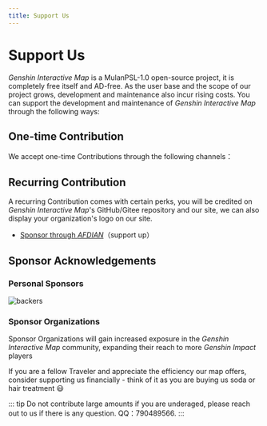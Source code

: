 ```yaml
---
title: Support Us
---
```


<script setup>
import Coins from './support/Coins.vue'
</script>

# Support Us

*Genshin Interactive Map* is a MulanPSL-1.0 open-source project, it is completely free itself and AD-free.
As the user base and the scope of our project grows, development and maintenance also incur rising costs. You can support the development and maintenance of *Genshin Interactive Map* through the following ways:

## One-time Contribution

We accept one-time Contributions through the following channels：

<Coins />

## Recurring Contribution

A recurring Contribution comes with certain perks, you will be credited on *Genshin Interactive Map*'s GitHub/Gitee repository and our site, we can also display your organization's logo on our site.

- [Sponsor through *AFDIAN*](https://afdian.net/@yuanshenditu 'https://afdian.net/@yuanshenditu')（support up）

## Sponsor Acknowledgements

### Personal Sponsors

![backers](/imgs/backers_202347.png)

### Sponsor Organizations

Sponsor Organizations will gain increased exposure in the *Genshin Interactive Map* community, expanding their reach to more *Genshin Impact* players

If you are a fellow Traveler and appreciate the efficiency our map offers, consider supporting us financially - think of it as you are buying us soda or hair treatment 😃

::: tip
Do not contribute large amounts if you are underaged, please reach out to us if there is any question. QQ：790489566.
:::
